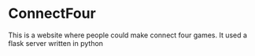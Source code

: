 # ConnectFour
This is a website where people could make connect four games. It used a flask server written in python
